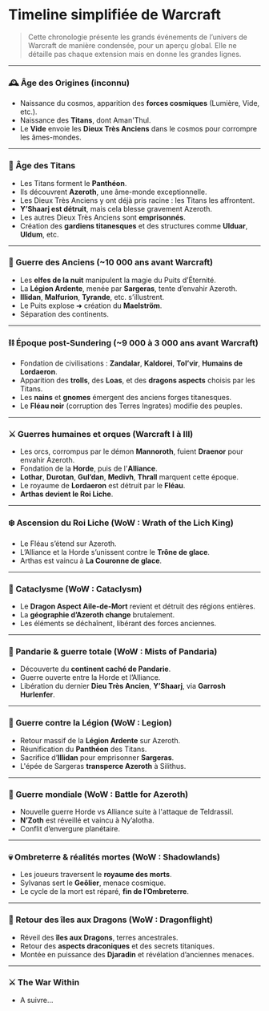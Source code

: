 # Timeline simplifiée de Warcraft

> Cette chronologie présente les grands événements de l’univers de Warcraft de manière condensée, pour un aperçu global. Elle ne détaille pas chaque extension mais en donne les grandes lignes.

---

### 🕰️ Âge des Origines (inconnu)
- Naissance du cosmos, apparition des **forces cosmiques** (Lumière, Vide, etc.).
- Naissance des **Titans**, dont Aman'Thul.
- Le **Vide** envoie les **Dieux Très Anciens** dans le cosmos pour corrompre les âmes-mondes.

---

### 🌌 Âge des Titans
- Les Titans forment le **Panthéon**.
- Ils découvrent **Azeroth**, une âme-monde exceptionnelle.
- Les Dieux Très Anciens y ont déjà pris racine : les Titans les affrontent.
- **Y’Shaarj est détruit**, mais cela blesse gravement Azeroth.
- Les autres Dieux Très Anciens sont **emprisonnés**.
- Création des **gardiens titanesques** et des structures comme **Ulduar**, **Uldum**, etc.

---

### 🐉 Guerre des Anciens (~10 000 ans avant Warcraft)
- Les **elfes de la nuit** manipulent la magie du Puits d’Éternité.
- La **Légion Ardente**, menée par **Sargeras**, tente d’envahir Azeroth.
- **Illidan**, **Malfurion**, **Tyrande**, etc. s’illustrent.
- Le Puits explose ➜ création du **Maelström**.
- Séparation des continents.

---

### ⛓️ Époque post-Sundering (~9 000 à 3 000 ans avant Warcraft)
- Fondation de civilisations : **Zandalar**, **Kaldorei**, **Tol’vir**, **Humains de Lordaeron**.
- Apparition des **trolls**, des **Loas**, et des **dragons aspects** choisis par les Titans.
- Les **nains** et **gnomes** émergent des anciens forges titanesques.
- Le **Fléau noir** (corruption des Terres Ingrates) modifie des peuples.

---

### ⚔️ Guerres humaines et orques (Warcraft I à III)
- Les orcs, corrompus par le démon **Mannoroth**, fuient **Draenor** pour envahir Azeroth.
- Fondation de la **Horde**, puis de l'**Alliance**.
- **Lothar**, **Durotan**, **Gul’dan**, **Medivh**, **Thrall** marquent cette époque.
- Le royaume de **Lordaeron** est détruit par le **Fléau**.
- **Arthas devient le Roi Liche**.

---

### ❄️ Ascension du Roi Liche (WoW : Wrath of the Lich King)
- Le Fléau s’étend sur Azeroth.
- L’Alliance et la Horde s’unissent contre le **Trône de glace**.
- Arthas est vaincu à **La Couronne de glace**.

---

### 🌋 Cataclysme (WoW : Cataclysm)
- Le **Dragon Aspect Aile-de-Mort** revient et détruit des régions entières.
- La **géographie d’Azeroth change** brutalement.
- Les éléments se déchaînent, libérant des forces anciennes.

---

### 🐼 Pandarie & guerre totale (WoW : Mists of Pandaria)
- Découverte du **continent caché de Pandarie**.
- Guerre ouverte entre la Horde et l’Alliance.
- Libération du dernier **Dieu Très Ancien**, **Y’Shaarj**, via **Garrosh Hurlenfer**.

---

### 🔮 Guerre contre la Légion (WoW : Legion)
- Retour massif de la **Légion Ardente** sur Azeroth.
- Réunification du **Panthéon** des Titans.
- Sacrifice d’**Illidan** pour emprisonner **Sargeras**.
- L'épée de Sargeras **transperce Azeroth** à Silithus.

---

### 🌊 Guerre mondiale (WoW : Battle for Azeroth)
- Nouvelle guerre Horde vs Alliance suite à l'attaque de Teldrassil.
- **N’Zoth** est réveillé et vaincu à Ny’alotha.
- Conflit d’envergure planétaire.

---

### 💀 Ombreterre & réalités mortes (WoW : Shadowlands)
- Les joueurs traversent le **royaume des morts**.
- Sylvanas sert le **Geôlier**, menace cosmique.
- Le cycle de la mort est réparé, **fin de l’Ombreterre**.

---

### 🐉 Retour des îles aux Dragons (WoW : Dragonflight)
- Réveil des **îles aux Dragons**, terres ancestrales.
- Retour des **aspects draconiques** et des secrets titaniques.
- Montée en puissance des **Djaradin** et révélation d’anciennes menaces.

---

### ⚔️ The War Within
- A suivre...